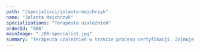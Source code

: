 ```yaml
---
path: "/specjalisci/jolanta-majchrzyk"
name: "Jolanta Majchrzyk"
specializations: "Terapeuta uzależnień"
orderId: "006"
mainImage: "./06-specialist.jpg"
summary: "Terapeuta uzależnień w trakcie procesu certyfikacji. Zajmuje się prowadzeniem konsultacji oraz pracą terapeutyczną z osobami uzależnionymi oraz rodziną i bliskimi osób uzależnionych. Prowadzi trapię indywidualną i grupową."
---
```

